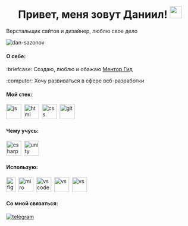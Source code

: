 <h1 align="center">Привет, меня зовут Даниил! <img src="https://github.com/blackcater/blackcater/raw/main/images/Hi.gif" height="32"/></h1> 

<p>Верстальщик сайтов и дизайнер, люблю свое дело</p>
<p> 
  <img src="https://komarev.com/ghpvc/?username=asmrweb&label=Profile%20views&color=0e75b6&style=flat" alt="dan-sazonov">
</p>


<h4>О себе:</h4>

<p>:briefcase: Создаю, люблю и обажаю <a href='https://mentorgid.ru'>Ментор Гид</a></p>
<p>:computer: Хочу развиваться в сфере веб-разработки</p>

<h4>Мой cтек: </h4>
<p><img src="https://cdn.jsdelivr.net/gh/devicons/devicon/icons/javascript/javascript-original.svg" title="js" width="40" height="40"/>&nbsp;
<img src="https://cdn.jsdelivr.net/gh/devicons/devicon/icons/html5/html5-original.svg" title="html" width="40" height="40"/>&nbsp;
<img src="https://cdn.jsdelivr.net/gh/devicons/devicon/icons/css3/css3-original.svg" title="css" width="40" height="40"/>&nbsp;
<img src="https://cdn.jsdelivr.net/gh/devicons/devicon/icons/git/git-plain.svg" title="git" width="40" height="40"/>&nbsp;</p>

<h4>Чему учусь:</h4>
<p><img src="https://upload.wikimedia.org/wikipedia/commons/thumb/d/d2/C_Sharp_Logo_2023.svg/308px-C_Sharp_Logo_2023.svg.png" title="csharp" width="40" height="40"/>&nbsp;
   <img src="https://upload.wikimedia.org/wikipedia/ru/a/a3/Unity_Logo.png?20120307114123" title="unity" width="40" height="40"/>&nbsp;
</p>

<h4>Использую:</h4>
<p><img src="https://upload.wikimedia.org/wikipedia/commons/thumb/3/33/Figma-logo.svg/600px-Figma-logo.svg.png" title="figma" width="25" height="40"/>&nbsp;
  <img src="https://static.wikia.nocookie.net/logopedia/images/a/aa/Miro_2019_I.svg/revision/latest?cb=20230907183508" title="miro" width="40" height="40"/>&nbsp;
  <img src="https://upload.wikimedia.org/wikipedia/commons/thumb/9/9a/Visual_Studio_Code_1.35_icon.svg/768px-Visual_Studio_Code_1.35_icon.svg.png" title="vscode" width="40" height="40"/>&nbsp;
  <img src="https://upload.wikimedia.org/wikipedia/commons/thumb/2/2c/Visual_Studio_Icon_2022.svg/290px-Visual_Studio_Icon_2022.svg.png" title="vs" width="40" height="40"/>&nbsp;
  <img src="https://upload.wikimedia.org/wikipedia/commons/thumb/2/2c/Visual_Studio_Icon_2022.svg/290px-Visual_Studio_Icon_2022.svg.png" title="vs" width="40" height="40"/>&nbsp;
</p>

<h4>Cо мной связаться: </h4>
<a href='https://t.me/asmr_web'>
  <img src='https://img.shields.io/badge/Telegram-2CA5E0?style=for-the-badge&logo=telegram&logoColor=white' alt="telegram">
</a>
